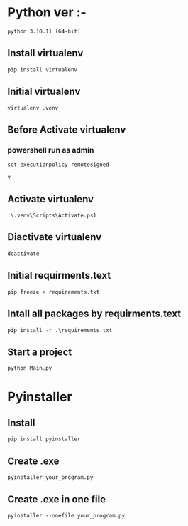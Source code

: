 # Python ver :-

```
python 3.10.11 (64-bit)
```

## Install virtualenv

```
pip install virtualenv
```

## Initial virtualenv

```
virtualenv .venv
```

## Before Activate virtualenv

### powershell run as admin

```
set-executionpolicy remotesigned
```

```
y
```

## Activate virtualenv

```
.\.venv\Scripts\Activate.ps1
```

## Diactivate virtualenv

```
deactivate
```

## Initial requirments.text

```
pip freeze > requirements.txt
```

## Intall all packages by requirments.text

```
pip install -r .\requirements.txt
```

## Start a project 

```
python Main.py
```

# Pyinstaller

## Install
```
pip install pyinstaller
```

## Create .exe
```
pyinstaller your_program.py
```

## Create .exe in one file
```
pyinstaller --onefile your_program.py
```

